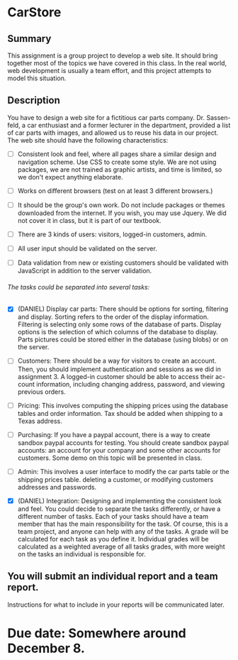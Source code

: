 # CarStore #

## Summary ##
This assignment is a group project to develop a web site. It should bring
together most of the topics we have covered in this class. In the real world,
web development is usually a team effort, and this project attempts to model
this situation.

## Description ##
You have to design a web site for a fictitious car parts company. Dr. Sassen-
feld, a car enthusiast and a former lecturer in the department, provided a
list of car parts with images, and allowed us to reuse his data in our project.
The web site should have the following characteristics:

- [ ] Consistent look and feel, where all pages share a similar design and
navigation scheme. Use CSS to create some style. We are not using
packages, we are not trained as graphic artists, and time is limited, so
we don't expect anything elaborate.

- [ ] Works on different browsers (test on at least 3 different browsers.)

- [ ] It should be the group's own work. Do not include packages or themes
downloaded from the internet. If you wish, you may use Jquery. We
did not cover it in class, but it is part of our textbook.

- [ ] There are 3 kinds of users: visitors, logged-in customers, admin.

- [ ] All user input should be validated on the server.

- [ ] Data validation from new or existing customers should be validated
with JavaScript in addition to the server validation.

###### The tasks could be separated into several tasks: ######

- [x] (DANIEL) Display car parts: There should be options for sorting, filtering and
display. Sorting refers to the order of the display information. Filtering
is selecting only some rows of the database of parts. Display options
is the selection of which columns of the database to display. Parts
pictures could be stored either in the database (using blobs) or on the
server.

- [ ] Customers: There should be a way for visitors to create an account.
Then, you should implement authentication and sessions as we did in
assignment 3. A logged-in customer should be able to access their ac-
count information, including changing address, password, and viewing
previous orders.

- [ ] Pricing: This involves computing the shipping prices using the database
tables and order information. Tax should be added when shipping to
a Texas address.

- [ ] Purchasing: If you have a paypal account, there is a way to create
sandbox paypal accounts for testing. You should create sandbox paypal
accounts: an account for your company and some other accounts for
customers. Some demo on this topic will be presented in class.

- [ ] Admin: This involves a user interface to modify the car parts table or
the shipping prices table. deleting a customer, or modifying customers
addresses and passwords.

- [x] (DANIEL) Integration: Designing and implementing the consistent look and feel.
You could decide to separate the tasks differently, or have a different number
of tasks. Each of your tasks should have a team member that has the main
responsibility for the task. Of course, this is a team project, and anyone can
help with any of the tasks. A grade will be calculated for each task as you
define it. Individual grades will be calculated as a weighted average of all
tasks grades, with more weight on the tasks an individual is responsible for.


## You will submit an individual report and a team report. ## 
Instructions for what to include in your reports will be communicated later.

# Due date: Somewhere around December 8. # 

